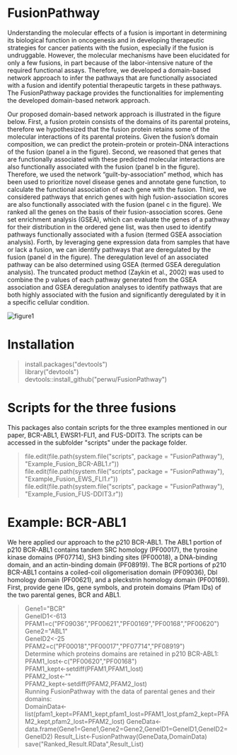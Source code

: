 # FusionPathway

Understanding the molecular effects of a fusion is important in determining its biological function in oncogenesis and in developing therapeutic strategies for cancer patients with the fusion, especially if the fusion is undruggable. However, the molecular mechanisms have been elucidated for only a few fusions, in part because of the labor-intensive nature of the required functional assays. Therefore, we developed a domain-based network approach to infer the pathways that are functionally associated with a fusion and identify potential therapeutic targets in these pathways. The FusionPathway package provides the functionalities for implementing the developed domain-based network approach. 

Our proposed domain-based network approach is illustrated in the figure below. First, a fusion protein consists of the domains of its parental proteins, therefore we hypothesized that the fusion protein retains some of the molecular interactions of its parental proteins. Given the fusion’s domain composition, we can predict the protein-protein or protein-DNA interactions of the fusion (panel a in the figure). Second, we reasoned that genes that are functionally associated with these predicted molecular interactions are also functionally associated with the fusion (panel b in the figure). Therefore, we used the network “guilt-by-association” method, which has been used to prioritize novel disease genes and annotate gene function, to calculate the functional association of each gene with the fusion. Third, we considered pathways that enrich genes with high fusion-association scores are also functionally associated with the fusion (panel c in the figure). We ranked all the genes on the basis of their fusion-association scores. Gene set enrichment analysis (GSEA), which can evaluate the genes of a pathway for their distribution in the ordered gene list, was then used to identify pathways functionally associated with a fusion (termed GSEA association analysis). Forth, by leveraging gene expression data from samples that have or lack a fusion, we can identify pathways that are deregulated by the fusion (panel d in the figure). The deregulation level of an associated pathway can be also determined using GSEA (termed GSEA deregulation analysis). The truncated product method (Zaykin et al., 2002) was used to combine the p values of each pathway generated from the GSEA association and GSEA deregulation analyses to identify pathways that are both highly associated with the fusion and significantly deregulated by it in a specific cellular condition.

![figure1](https://user-images.githubusercontent.com/14062661/30707054-ded42b02-9ebf-11e7-872e-6d50b13302c7.jpg)

# Installation
> install.packages("devtools") <br />
> library("devtools") <br />
> devtools::install_github("perwu/FusionPathway") <br />

# Scripts for the three fusions
This packages also contain scripts for the three examples mentioned in our paper, BCR-ABL1, EWSR1-FLI1, and FUS-DDIT3. The scripts can be accessed in the subfolder "scripts" under the package folder. <br />

> file.edit(file.path(system.file("scripts", package = "FusionPathway"), "Example_Fusion_BCR-ABL1.r")) <br />
> file.edit(file.path(system.file("scripts", package = "FusionPathway"), "Example_Fusion_EWS_FLI1.r")) <br />
> file.edit(file.path(system.file("scripts", package = "FusionPathway"), "Example_Fusion_FUS-DDIT3.r")) <br />

# Example: BCR-ABL1
We here applied our approach to the p210 BCR-ABL1. The ABL1 portion of p210 BCR-ABL1 contains tandem SRC homology (PF00017), the tyrosine kinase domains (PF07714), SH3 binding sites (PF00018), a DNA-binding domain, and an actin-binding domain (PF08919). The BCR portions of p210 BCR-ABL1 contains a coiled-coil oligomerisation domain (PF09036), Dbl homology domain (PF00621), and a pleckstrin homology domain (PF00169). <br />
First, provide gene IDs, gene symbols, and protein domains (Pfam IDs) of the two parental genes, BCR and ABL1.  <br />
> Gene1="BCR" <br />
> GeneID1<-613 <br />
> PFAM1=c("PF09036","PF00621","PF00169","PF00168","PF00620") <br />
> Gene2="ABL1" <br />
> GeneID2<-25 <br />
> PFAM2=c("PF00018","PF00017","PF07714","PF08919") <br />
Determine which proteins domains are retained in p210 BCR-ABL1: <br />
> PFAM1_lost<-c("PF00620","PF00168") <br />	
> PFAM1_kept<-setdiff(PFAM1,PFAM1_lost) <br />
> PFAM2_lost<-"" <br />
> PFAM2_kept<-setdiff(PFAM2,PFAM2_lost) <br />
Running FusionPathway with the data of parental genes and their domains: <br />
> DomainData<-list(pfam1_kept=PFAM1_kept,pfam1_lost=PFAM1_lost,pfam2_kept=PFAM2_kept,pfam2_lost=PFAM2_lost)
> GeneData<-data.frame(Gene1=Gene1,Gene2=Gene2,GeneID1=GeneID1,GeneID2=GeneID2)
> Result_List<-FusionPathway(GeneData,DomainData)
> save("Ranked_Result.RData",Result_List)


